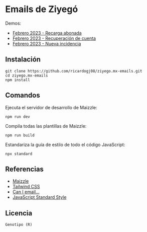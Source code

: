 # Emails de Ziyegó

Demos:

* [Febrero 2023 - Recarga abonada](https://ricardogj08.github.io/ziyego.mx-emails/2023-february/recarga-abonada.html)
* [Febrero 2023 - Recuperación de cuenta](https://ricardogj08.github.io/ziyego.mx-emails/2023-february/recuperacion-cuenta.html)
* [Febrero 2023 - Nueva incidencia](https://ricardogj08.github.io/ziyego.mx-emails/2023-february/nueva-incidencia.html)

## Instalación

    git clone https://github.com/ricardogj08/ziyego.mx-emails.git
    cd ziyego.mx-emails
    npm install

## Comandos

Ejecuta el servidor de desarrollo de Maizzle:

    npm run dev

Compila todas las plantillas de Maizzle:

    npm run build

Estandariza la guía de estilo de todo el código JavaScript:

    npx standard

## Referencias

* [Maizzle](https://maizzle.com/)
* [Tailwind CSS](https://tailwindcss.com/)
* [Can I email…](https://www.caniemail.com/)
* [JavaScript Standard Style](https://standardjs.com/)

## Licencia

    Genotipo (R)

